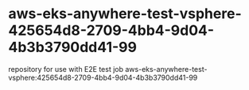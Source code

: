 # aws-eks-anywhere-test-vsphere-425654d8-2709-4bb4-9d04-4b3b3790dd41-99
repository for use with E2E test job aws-eks-anywhere-test-vsphere:425654d8-2709-4bb4-9d04-4b3b3790dd41-99
